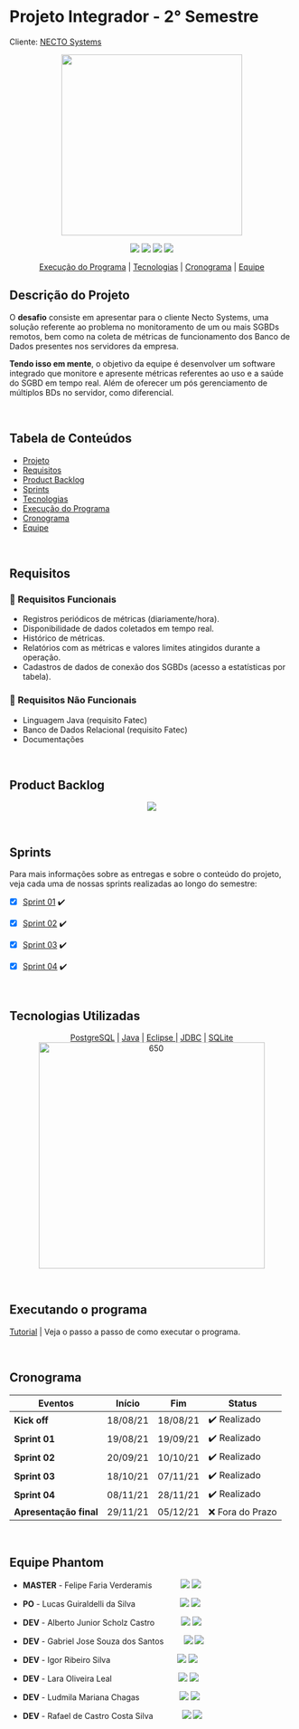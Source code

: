 # Projeto Integrador - 2° Semestre

Cliente: <a href="http://necto.com.br/pt/">NECTO Systems</a>

<p align="center">
 <a href="http://necto.com.br/pt/"><img src="https://user-images.githubusercontent.com/80851038/133914328-794317fa-31e1-4279-afb0-d986acb5db45.png" width="320"/></a>
</p>

<p align="center"> 
 <img src="https://img.shields.io/badge/Status%3A-BUILDING-orange"/>
 <a href="https://www.java.com/pt-BR/"><img src="https://img.shields.io/badge/Language%3A-JAVA-red"/></a>
 <a href="http://necto.com.br/pt/"><img src="https://img.shields.io/badge/Client%3A-NECTO%20SYSTEMS-blue"/></a>
 <a href="http://fatecsjc-prd.azurewebsites.net/"><img src="https://img.shields.io/badge/Institution%3A-FATEC-blueviolet"/></a>
</p>

<p align="center">
 <a href="#executando-o-programa">Execução do Programa</a> |  <a href="#tecnologias-utilizadas">Tecnologias</a> |  <a href="#cronograma">Cronograma</a> 
|  <a href="#equipe-phantom">Equipe</a>
</p>

## Descrição do Projeto
O **desafio** consiste em apresentar para o cliente Necto Systems, uma solução referente ao problema no monitoramento de um ou mais SGBDs remotos, bem como na coleta de métricas de funcionamento dos Banco de Dados presentes nos servidores da empresa. 

**Tendo isso em mente**, o objetivo da equipe é desenvolver um software integrado que monitore e apresente métricas referentes ao uso e a saúde do SGBD em tempo real. Além de  oferecer um pós gerenciamento de múltiplos BDs no servidor, como diferencial.

<br>

## Tabela de Conteúdos

 - [Projeto](#descrição-do-projeto)
 - [Requisitos](#requisitos)
 - [Product Backlog](#product-backlog)  
 - [Sprints](#sprints)
 - [Tecnologias](#tecnologias-utilizadas)
 - [Execução do Programa](#executando-o-programa)
 - [Cronograma](#cronograma)
 - [Equipe](#equipe-phantom)

<br>

## Requisitos

### 📌 Requisitos Funcionais

- Registros periódicos de métricas (diariamente/hora).
- Disponibilidade de dados coletados em tempo real.
- Histórico de métricas.
- Relatórios com as métricas e valores limites atingidos durante a operação.
- Cadastros de dados de conexão dos SGBDs (acesso a estatísticas por tabela).

### 📌 Requisitos Não Funcionais

- Linguagem Java (requisito Fatec)
- Banco de Dados Relacional (requisito Fatec)
- Documentações

<br>

## Product Backlog

<p align="center">
<img src="https://user-images.githubusercontent.com/80851038/133914854-06ddb253-92ad-4ed9-b1fe-47af41fb7c82.png"/>
</p>

<br>

## Sprints
Para mais informações sobre as entregas e sobre o conteúdo do projeto, veja cada uma de nossas sprints realizadas ao longo do semestre: <br>

- [x] [Sprint 01](https://github.com/PhatomFatec/PI_Necto_Systems/blob/main/Sprints/Sprint01/README.md) ✔️
 
- [x] [Sprint 02](https://github.com/PhatomFatec/PI_Necto_Systems/tree/main/Sprints/Sprint02) ✔️
 
- [x] [Sprint 03](https://github.com/PhatomFatec/PI_Necto_Systems/tree/main/Sprints/Sprint03) ✔️
  
- [x] [Sprint 04](https://github.com/PhatomFatec/PI_Necto_Systems/tree/main/Sprints/Sprint04) ✔️
 
 <br>

## Tecnologias Utilizadas

<p align="center">
 <a href="https://www.postgresql.org/">PostgreSQL</a> | <a href="https://www.java.com/pt-BR/"> Java</a> | 
 <a href="https://www.eclipse.org/downloads/">Eclipse </a> | <a href="https://jdbc.postgresql.org/download.html"> JDBC</a> |  
 <a href="https://www.sqlite.org/index.html">SQLite</a>
 <br>
 <img src="https://user-images.githubusercontent.com/80851038/144512470-23f9a330-02ea-4e61-aa7f-a8c42be2303a.png" alt="650" width="400"/>
</p>
 
<br>

## Executando o programa 

[Tutorial](https://github.com/PhatomFatec/PI_Necto_Systems/tree/main/Instala%C3%A7%C3%A3o)
| Veja o passo a passo de como executar o programa. 

<br>

## Cronograma

| Eventos         | Início   | Fim      | Status |
|-----------------|----------|----------|--------|
| **Kick off**    | 18/08/21 | 18/08/21 |   ✔️ Realizado  |
| **Sprint 01**   | 19/08/21 | 19/09/21 |   ✔️ Realizado  |
| **Sprint 02**   | 20/09/21 | 10/10/21 |   ✔️ Realizado  |
| **Sprint 03**   | 18/10/21 | 07/11/21 |   ✔️ Realizado  |
| **Sprint 04**   | 08/11/21 | 28/11/21 |   ✔️ Realizado  |
| **Apresentação final** | 29/11/21 | 05/12/21 |   ❌ Fora do Prazo  |

<br>

## Equipe Phantom

* **MASTER** - Felipe Faria Verderamis &nbsp; &nbsp; &nbsp; &nbsp; &nbsp; &nbsp;
[<img src="https://img.shields.io/badge/linkedin-%230077B5.svg?&style=for-the-badge&logo=linkedin&logoColor=white&color=3d3d3d"/>](https://www.linkedin.com/in/felipe-faria-verderamis-3b9b10202/)
[<img src="https://img.shields.io/badge/github%20-%23121011.svg?&style=for-the-badge&logo=github&logoColor=white&color=3d3d3d"/>](https://github.com/FelipeFariaVerde)

* **PO** - Lucas Guiraldelli da Silva &nbsp; &nbsp; &nbsp; &nbsp; &nbsp; &nbsp; &nbsp; &nbsp; &nbsp;&nbsp;
[<img src="https://img.shields.io/badge/linkedin-%230077B5.svg?&style=for-the-badge&logo=linkedin&logoColor=white&color=3d3d3d"/>](https://www.linkedin.com/in/lucasguiraldelli/)
[<img src="https://img.shields.io/badge/github%20-%23121011.svg?&style=for-the-badge&logo=github&logoColor=white&color=3d3d3d"/>](https://github.com/LucasGuiraldelli)

* **DEV** - Alberto Junior Scholz Castro &nbsp; &nbsp; &nbsp; &nbsp; &nbsp;&nbsp;
[<img src="https://img.shields.io/badge/linkedin-%230077B5.svg?&style=for-the-badge&logo=linkedin&logoColor=white&color=3d3d3d" />](https://www.linkedin.com/in/alberto-s-castro-725471172/)
[<img src="https://img.shields.io/badge/github%20-%23121011.svg?&style=for-the-badge&logo=github&logoColor=white&color=3d3d3d"/>](https://github.com/AlbertoScholz) 

* **DEV** - Gabriel Jose Souza dos Santos &nbsp; &nbsp; &nbsp; &nbsp;
[<img src="https://img.shields.io/badge/linkedin-%230077B5.svg?&style=for-the-badge&logo=linkedin&logoColor=white&color=3d3d3d" />](https://www.linkedin.com/in/gabriel-santos-87922b170/)
[<img src="https://img.shields.io/badge/github%20-%23121011.svg?&style=for-the-badge&logo=github&logoColor=white&color=3d3d3d"/>](https://github.com/gabrieljssantos)

* **DEV** - Igor Ribeiro Silva &nbsp; &nbsp; &nbsp; &nbsp; &nbsp; &nbsp; &nbsp; &nbsp; &nbsp; &nbsp; &nbsp; &nbsp; &nbsp; &nbsp;&nbsp;
[<img src="https://img.shields.io/badge/linkedin-%230077B5.svg?&style=for-the-badge&logo=linkedin&logoColor=white&color=3d3d3d"/>](https://www.linkedin.com/in/igor-ribeiro-8571a6210/)
[<img src="https://img.shields.io/badge/github%20-%23121011.svg?&style=for-the-badge&logo=github&logoColor=white&color=3d3d3d"/>](https://github.com/IgorRibeiro-S)

* **DEV** - Lara Oliveira Leal &nbsp; &nbsp; &nbsp; &nbsp; &nbsp; &nbsp; &nbsp; &nbsp; &nbsp; &nbsp; &nbsp; &nbsp; &nbsp; &nbsp;&nbsp;
[<img src="https://img.shields.io/badge/linkedin-%230077B5.svg?&style=for-the-badge&logo=linkedin&logoColor=white&color=3d3d3d"/>](https://www.linkedin.com/in/lara-leal-527b7020a/)
[<img src="https://img.shields.io/badge/github%20-%23121011.svg?&style=for-the-badge&logo=github&logoColor=white&color=3d3d3d"/>](https://github.com/lara-leal)

* **DEV** - Ludmila Mariana Chagas &nbsp; &nbsp; &nbsp; &nbsp; &nbsp; &nbsp; &nbsp; &nbsp;&nbsp;
[<img src="https://img.shields.io/badge/linkedin-%230077B5.svg?&style=for-the-badge&logo=linkedin&logoColor=white&color=3d3d3d"/>](https://www.linkedin.com/in/ludmila-chagas-273548187/)
[<img src="https://img.shields.io/badge/github%20-%23121011.svg?&style=for-the-badge&logo=github&logoColor=white&color=3d3d3d"/>](https://github.com/ludmila-chagas)

* **DEV** - Rafael de Castro Costa Silva &nbsp; &nbsp; &nbsp; &nbsp; &nbsp; &nbsp;
[<img src="https://img.shields.io/badge/linkedin-%230077B5.svg?&style=for-the-badge&logo=linkedin&logoColor=white&color=3d3d3d"/>](https://www.linkedin.com/in/rafaelcastrow/)
[<img src="https://img.shields.io/badge/github%20-%23121011.svg?&style=for-the-badge&logo=github&logoColor=white&color=3d3d3d"/>](https://github.com/rafaelcastrow)
